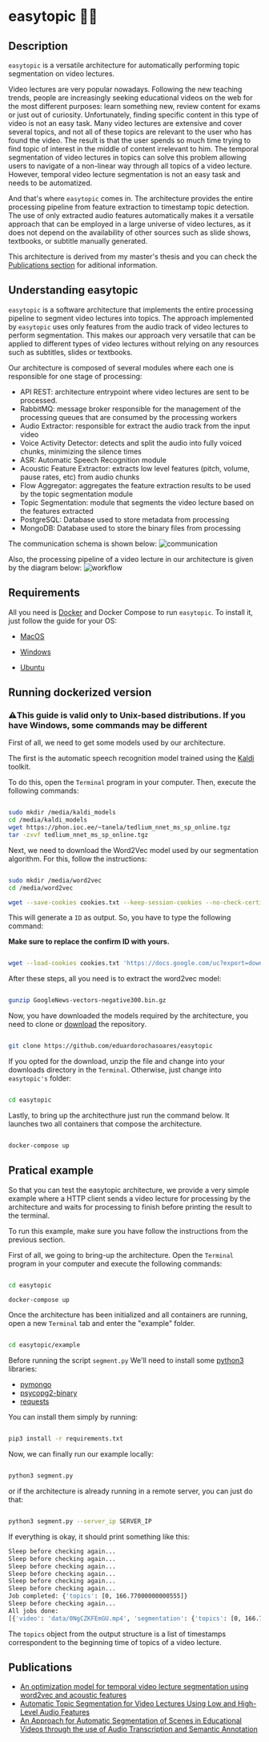 # easytopic :man_teacher:

## Description
``easytopic`` is a versatile architecture for automatically performing topic segmentation on video lectures. 

Video lectures are very popular nowadays. Following the new teaching trends, people are increasingly seeking educational videos on the web
for the most different purposes: learn something new, review content for exams or just out of curiosity. Unfortunately, finding specific
content in this type of video is not an easy task. Many video lectures are extensive and cover several topics, and not all of these topics
are relevant to the user who has found the video. The result is that the user spends so much time trying to find topic of interest in the
middle of content irrelevant to him. The temporal segmentation of video lectures in topics can solve this problem allowing users to
navigate of a non-linear way through all topics of a video lecture. However, temporal video lecture segmentation is not an easy task
and needs to be automatized.


And that's where ``easytopic`` comes in. The architecture provides the entire processing pipeline from feature extraction to
timestamp topic detection. The use of only extracted audio features automatically makes it a versatile approach that can be employed in
a large universe of video lectures, as it does not depend on the availability of other sources such as slide shows, textbooks, 
or subtitle manually generated.

This architecture is derived from my master's thesis and you can check the [Publications section](#publications) for aditional information.

## Understanding easytopic

`easytopic` is a software architecture that implements the entire processing pipeline to segment video lectures into topics. The approach implemented by `easytopic` uses only features from the audio track of video lectures to perform segmentation. This makes our approach very versatile that can be applied to different types of video lectures without relying on any resources such as subtitles, slides or textbooks.

Our architecture is composed of several modules where each one is responsible for one stage of processing:
* API REST: architecture entrypoint where video lectures are sent to be processed.
* RabbitMQ: message broker responsible for the management of the processing queues that are consumed by the processing workers
* Audio Extractor: responsible for extract the audio track from the input video
* Voice Activity Detector: detects and split the audio into fully voiced chunks, minimizing the silence times
* ASR: Automatic Speech Recognition module
* Acoustic Feature Extractor: extracts low level features (pitch, volume, pause rates, etc) from audio chunks
* Flow Aggregator: aggregates the feature extraction results to be used by the topic segmentation module
* Topic Segmentation: module that segments the video lecture based on the features extracted
* PostgreSQL: Database used to store metadata from processing
* MongoDB: Database used to store the binary files from processing


The communication schema is shown below:
![communication](communication.png)

Also, the processing pipeline of a video lecture in our architecture is given by the diagram below:
![workflow](workflow.png)

## Requirements
All you need is [Docker](https://www.docker.com/) and Docker Compose to run `easytopic`. To install it, just follow the guide for your OS:

- [MacOS](https://docs.docker.com/docker-for-mac/install/)

* [Windows](https://docs.docker.com/docker-for-windows/install/)

- [Ubuntu](https://phoenixnap.com/kb/how-to-install-docker-on-ubuntu-18-04)

## Running dockerized version


### **⚠️This guide is valid only to Unix-based distributions. If you have Windows, some commands may be different**


First of all, we need to get some models used by our architecture. 

The first is the automatic speech recognition model trained using the [Kaldi](https://kaldi-asr.org/) toolkit.

To do this, open the `Terminal` program in your computer. Then, execute the following commands:


```sh

sudo mkdir /media/kaldi_models
cd /media/kaldi_models
wget https://phon.ioc.ee/~tanela/tedlium_nnet_ms_sp_online.tgz
tar -zxvf tedlium_nnet_ms_sp_online.tgz
```


Next, we need to download the Word2Vec model used by our segmentation algorithm. For this, follow the instructions:

```sh

sudo mkdir /media/word2vec
cd /media/word2vec

wget --save-cookies cookies.txt --keep-session-cookies --no-check-certificate 'https://docs.google.com/uc?export=download&id=0B7XkCwpI5KDYNlNUTTlSS21pQmM' -O- | sed -rn 's/.*confirm=([0-9A-Za-z_]+).*/Code: \1\n/p'
```
This will generate a `ID` as output. So, you have to type the following command:

**Make sure to replace the confirm ID with yours.**

```sh

wget --load-cookies cookies.txt 'https://docs.google.com/uc?export=download&confirm=YOURCODEID&id=0B7XkCwpI5KDYNlNUTTlSS21pQmM' -O GoogleNews-vectors-negative300.bin.gz
```

After these steps, all you need is to extract the word2vec model:

```sh

gunzip GoogleNews-vectors-negative300.bin.gz

```

Now, you have downloaded the models required by the architecture, you need to clone or [download](https://github.com/eduardorochasoares/easytopic/master.zip) the repository.

```sh

git clone https://github.com/eduardorochasoares/easytopic

```

If you opted for the download, unzip the file and change into your downloads directory in the `Terminal`. Otherwise, just change into `easytopic's` folder:

```sh

cd easytopic

```
Lastly, to bring up the architecthure just run the command below. It launches two all containers that compose the architecture.

```sh

docker-compose up

```

## Pratical example
So that you can test the easytopic architecture, we provide a very simple example where a HTTP client sends a video lecture for processing by the architecture and waits for processing to finish before printing the result to the terminal.

To run this example, make sure you have follow the instructions from the previous section.

First of all, we going to bring-up the architecture. Open the `Terminal` program in your computer and execute the following commands:

```sh

cd easytopic

docker-compose up

```
Once the architecture has been initialized and all containers are running, 
open a new `Terminal` tab and enter the "example" folder.

```sh

cd easytopic/example

```

Before running the script `segment.py` We'll need to install some [python3](https://www.python.org/downloads/) libraries:


* [pymongo](https://api.mongodb.com/python/current/)
* [psycopg2-binary](https://pypi.org/project/psycopg2-binary/)
* [requests](https://pypi.org/project/requests/)

You can install them simply by running:

```sh

pip3 install -r requirements.txt

```

Now, we can finally run our example locally:

```sh

python3 segment.py

```

or if the architecture is already running in a remote server, you can just do that:

```sh

python3 segment.py --server_ip SERVER_IP

```

 If everything is okay, it should print something like this:
 
```sh
Sleep before checking again...
Sleep before checking again...
Sleep before checking again...
Sleep before checking again...
Sleep before checking again...
Sleep before checking again...
Job completed: {'topics': [0, 166.77000000000555]}
Sleep before checking again...
All jobs done:
[{'video': 'data/0NgCZKFEmGU.mp4', 'segmentation': {'topics': [0, 166.77000000000555]}}]

```

The `topics` object from the output structure is a list of timestamps correspondent to the beginning time of topics of a video lecture.

## Publications

- [An optimization model for temporal video lecture segmentation using word2vec and acoustic features](https://dl.acm.org/citation.cfm?id=3349548)
- [Automatic Topic Segmentation for Video Lectures Using Low and High-Level Audio Features
](https://dl.acm.org/citation.cfm?id=3243096)
- [An Approach for Automatic Segmentation of Scenes in Educational Videos through the use of Audio Transcription and Semantic Annotation
](https://dl.acm.org/citation.cfm?id=3126870)



